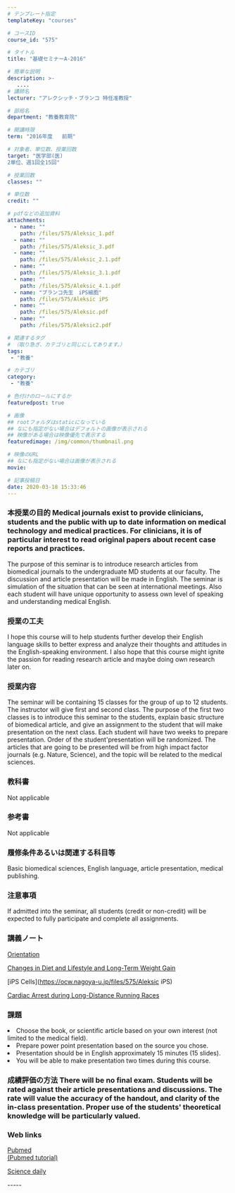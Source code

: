 ```yaml
---
# テンプレート指定
templateKey: "courses"

# コースID
course_id: "575"

# タイトル
title: "基礎セミナーA-2016"

# 簡単な説明
description: >-
   ....
# 講師名
lecturer: "アレクシッチ・ブランコ 特任准教授"

# 部局名
department: "教養教育院"

# 開講時限
term: "2016年度	前期"

# 対象者、単位数、授業回数
target: "医学部(医)
2単位、週1回全15回"

# 授業回数
classes: ""

# 単位数
credit: ""

# pdfなどの追加資料
attachments:
  - name: "" 
    path: /files/575/Aleksic_1.pdf
  - name: "" 
    path: /files/575/Aleksic_3.pdf
  - name: "" 
    path: /files/575/Aleksic_2.1.pdf
  - name: "" 
    path: /files/575/Aleksic_3.1.pdf
  - name: "" 
    path: /files/575/Aleksic_4.1.pdf
  - name: "ブランコ先生　iPS細胞" 
    path: /files/575/Aleksic iPS
  - name: "" 
    path: /files/575/Aleksic.pdf
  - name: "" 
    path: /files/575/Aleksic2.pdf

# 関連するタグ
# （取り急ぎ、カテゴリと同じにしてあります。）
tags:
 - "教養"

# カテゴリ
category:
 - "教養"

# 色付けのロールにするか
featuredpost: true

# 画像
## rootフォルダはstaticになっている
## なにも指定がない場合はデフォルトの画像が表示される
## 映像がある場合は映像優先で表示する
featuredimage: /img/common/thumbnail.png

# 映像のURL
## なにも指定がない場合は画像が表示される
movie: 

# 記事投稿日
date: 2020-03-18 15:33:46
---
```


### 本授業の目的 Medical journals exist to provide clinicians, students and the public with up to date information on medical technology and medical practices. For clinicians, it is of particular interest to read original papers about recent case reports and practices.


The purpose of this seminar is to introduce research articles from biomedical journals to the undergraduate MD students at our faculty. The discussion and article presentation will be made in English. The seminar is simulation of the situation that can be seen at international meetings. Also each student will have unique opportunity to assess own level of speaking and understanding medical English. </br>

### 授業の工夫

I hope this course will to help students further develop their English language skills to better express and analyze their thoughts and attitudes in the English-speaking environment. I also hope that this course might ignite the passion for reading research article and maybe doing own research later on.








### 授業内容

The seminar will be containing 15 classes for the group of up to 12 students. The instructor will give first and second class. The purpose of the first two classes is to introduce this seminar to the students, explain basic structure of biomedical article, and give an assignment to the student that will make presentation on the next class. Each student will have two weeks to prepare presentation. Order of the student'presentation will be randomized. The articles that are going to be presented will be from high impact factor journals (e.g. Nature, Science), and the topic will be related to the medical sciences.

### 教科書

Not applicable

### 参考書

Not applicable

### 履修条件あるいは関連する科目等

Basic biomedical sciences, English language, article presentation, medical publishing.

### 注意事項

If admitted into the seminar, all students (credit or non-credit) will be expected to fully participate and complete all assignments.





### 講義ノート

[Orientation](https://ocw.nagoya-u.jp/files/575/Aleksic_1.pdf) 

[Changes in Diet and Lifestyle and Long-Term Weight Gain](https://ocw.nagoya-u.jp/files/575/Aleksic2.pdf) 

[iPS Cells](https://ocw.nagoya-u.jp/files/575/Aleksic iPS) 

[Cardiac Arrest during Long-Distance Running Races](https://ocw.nagoya-u.jp/files/575/Aleksic.pdf) 




<h3>課題</h3>
<p>
<li>Choose the book, or scientific article based on your own interest (not limited to the medical field).</li>
<li>Prepare power point presentation based on the source you chose. </li>
<li>Presentation should be in English approximately 15 minutes (15 slides).</li>
<li>You will be able to make presentation two times during this course.</li>
</p>


### 成績評価の方法 There will be no final exam. Students will be rated against their article presentations and discussions. The rate will value the accuracy of the handout, and clarity of the in-class presentation. Proper use of the students' theoretical knowledge will be particularly valued.


<h3>Web links</h3>
<p><a href="http://www.ncbi.nlm.nih.gov/pubmed/" target="blank">Pubmed</a>
<br><a href="http://www.youtube.com/watch?v=V0NYKFSphKY&list=PLBD13A2628C7A9965/" target="blank">(Pubmed tutorial)</a></br>
</p>

<p>
<a href="http://www.sciencedaily.com/news/health_medicine//" target="blank">Science daily</a>
</p>
-----